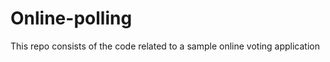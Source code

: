 # Online-polling
<p>This repo consists of the code related to a sample online voting application</p>

